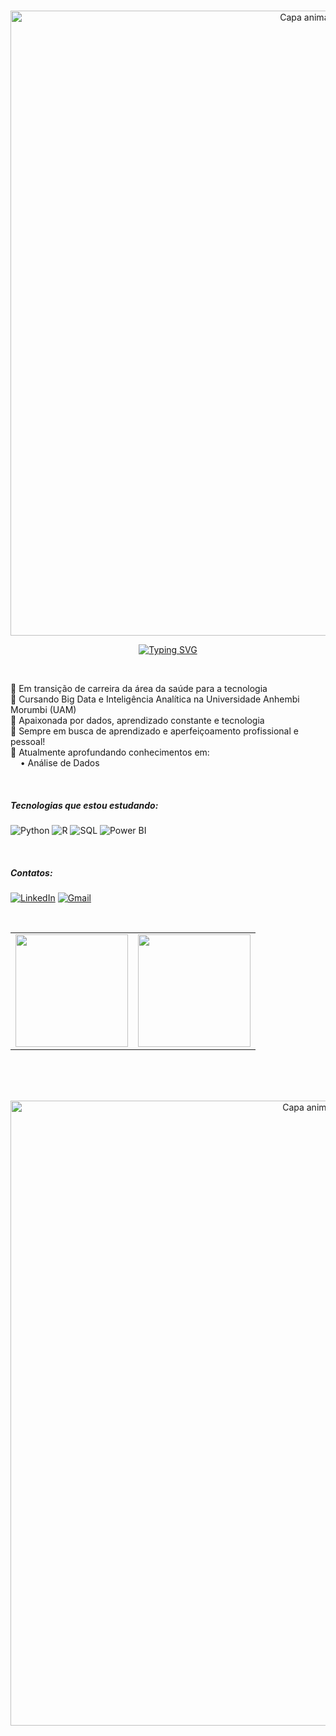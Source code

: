 <!-- Capa animada superior -->
<p align="center">
  <img src="https://capsule-render.vercel.app/api?type=waving&color=343a40&height=120&section=header" alt="Capa animada superior" width="1000" />
</p>

<!-- Texto animado central -->
<p align="center">
  <a href="https://git.io/typing-svg">
    <img src="https://readme-typing-svg.demolab.com?font=Fira+Code&weight=500&size=22&pause=1000&color=000000&width=500&height=55&lines=Ol%C3%A1+%F0%9F%91%8B;Bem-vindo(a)+ao+meu+reposit%C3%B3rio!;%3A%29" alt="Typing SVG" />
  </a>
</p>



<br>



<!-- Sobre você -->
<p align="left">
📌 Em transição de carreira da área da saúde para a tecnologia<br>
📌 Cursando Big Data e Inteligência Analítica na Universidade Anhembi Morumbi (UAM)<br>
📌 Apaixonada por dados, aprendizado constante e tecnologia<br>
📌 Sempre em busca de aprendizado e aperfeiçoamento profissional e pessoal!<br>
📌 Atualmente aprofundando conhecimentos em:<br>&nbsp;&nbsp;&nbsp;&nbsp;• Análise de Dados<br>
</p>


<br>

<!-- Tecnologias -->
##### Tecnologias que estou estudando:

![Python](https://img.shields.io/badge/Python-3776AB?style=for-the-badge&logo=python&logoColor=white)
![R](https://img.shields.io/badge/R-276DC3?style=for-the-badge&logo=r&logoColor=white)
![SQL](https://img.shields.io/badge/SQL-4479A1?style=for-the-badge&logo=postgresql&logoColor=white)
![Power BI](https://img.shields.io/badge/PowerBI-F2C811?style=for-the-badge&logo=powerbi&logoColor=black)


<br>

<!-- Contatos -->
##### Contatos:

[![LinkedIn](https://img.shields.io/badge/LinkedIn-0A66C2?style=for-the-badge&logo=linkedin&logoColor=white)](https://www.linkedin.com/in/seu-usuario-aqui)
[![Gmail](https://img.shields.io/badge/Gmail-D14836?style=for-the-badge&logo=gmail&logoColor=white)](mailto:seuemail@gmail.com)

<br>

<table align="center">
  <tr>
    <td>
      <img height="180em"
           src="https://github-readme-stats.vercel.app/api?username=LarisSanto&show_icons=true&bg_color=00000000&title_color=000000&text_color=000000&icon_color=000000&border_color=00000000" />
    </td>
    <td>
      <img height="180em"
           src="https://github-readme-stats.vercel.app/api/top-langs/?username=LarisSanto&layout=compact&bg_color=00000000&title_color=000000&text_color=000000&border_color=00000000" />
    </td>
  </tr>
</table>



<br><br>  <!-- duas quebras de linha -->



<!-- Capa animada inferior -->
<p align="center">
  <img src="https://capsule-render.vercel.app/api?type=waving&color=343a40&height=120&section=footer" alt="Capa animada inferior" width="1000" />
</p>

